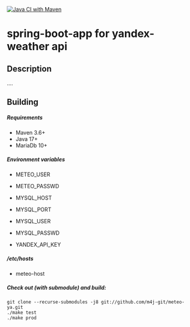 [![Java CI with Maven](https://github.com/m4j-git/meteo-ya/actions/workflows/maven.yml/badge.svg)](https://github.com/m4j-git/meteo-ya/actions/workflows/maven.yml)

# spring-boot-app for yandex-weather api

Description
-----------
....

Building
--------
##### Requirements
* Maven 3.6+
* Java 17+
* MariaDb 10+

##### Environment variables
* METEO_USER
* METEO_PASSWD

* MYSQL_HOST
* MYSQL_PORT
* MYSQL_USER
* MYSQL_PASSWD

* YANDEX_API_KEY

##### /etc/hosts
* meteo-host

##### Check out (with submodule) and build:
    git clone --recurse-submodules -j8 git://github.com/m4j-git/meteo-ya.git
    ./make test
    ./make prod





